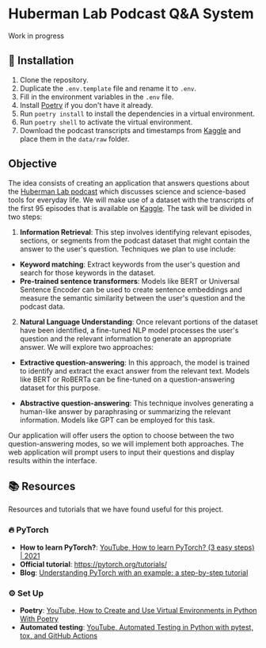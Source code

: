 # Huberman Lab Podcast Q&A System
Work in progress

## :rocket: Installation 

1. Clone the repository.
2. Duplicate the `.env.template` file and rename it to `.env`.
3. Fill in the environment variables in the `.env` file.
4. Install [Poetry](https://python-poetry.org/) if you don't have it already.
5. Run `poetry install` to install the dependencies in a virtual environment.
6. Run `poetry shell` to activate the virtual environment.
7. Download the podcast transcripts and timestamps from 
[Kaggle](https://www.kaggle.com/datasets/piyusharma/andrew-huberman-podcast-transcripts-95-episodes) and place them 
in the `data/raw` folder.

## Objective
The idea consists of creating an application that answers questions about 
the [Huberman Lab podcast](https://hubermanlab.com/) which discusses 
science and science-based tools for everyday life. We will make 
use of a dataset with the transcripts of the first 95 episodes that is available on 
[Kaggle](https://www.kaggle.com/datasets/piyusharma/andrew-huberman-podcast-transcripts-95-episodes). 
The task will be divided in two steps:

1. **Information Retrieval**:
This step involves identifying relevant episodes, sections, or segments from the podcast dataset that might contain the 
answer to the user's question. Techniques we plan to use include:

- **Keyword matching**: Extract keywords from the user's question and search for those keywords in the dataset.
- **Pre-trained sentence transformers**: Models like BERT or Universal Sentence Encoder can be used to create sentence
embeddings and measure the semantic similarity between the user's question and the podcast data.

2. **Natural Language Understanding**:
Once relevant portions of the dataset have been identified, a fine-tuned NLP model processes the user's question and 
the relevant information to generate an appropriate answer. We will explore two approaches:

- **Extractive question-answering**: In this approach, the model is trained to identify and extract the exact answer 
from the relevant text. Models like BERT or RoBERTa can be fine-tuned on a question-answering dataset for this 
purpose.

- **Abstractive question-answering**: This technique involves generating a human-like answer by paraphrasing or 
summarizing the relevant information. Models like GPT can be employed for this task.

Our application will offer users the option to choose between the two question-answering modes, so we will implement 
both approaches. The web application will prompt users to input their questions and display results within the 
interface.

## :books: Resources
Resources and tutorials that we have found useful for this project.

### :fire: PyTorch
- **How to learn PyTorch?**: [YouTube, How to learn PyTorch? (3 easy steps) | 2021](https://www.youtube.com/watch?v=2n_uoGOPoVk)
- **Official tutorial**: https://pytorch.org/tutorials/
- **Blog**: [Understanding PyTorch with an example: a step-by-step tutorial](https://towardsdatascience.com/understanding-pytorch-with-an-example-a-step-by-step-tutorial-81fc5f8c4e8e)

### :gear: Set Up
- **Poetry**: [YouTube, How to Create and Use Virtual Environments in Python With Poetry](https://youtu.be/0f3moPe_bhk)
- **Automated testing**: [YouTube, Automated Testing in Python with pytest, tox, and GitHub Actions](https://youtu.be/DhUpxWjOhME)
